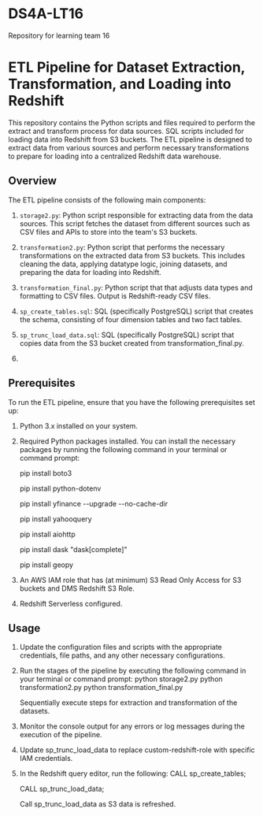 # DS4A-LT16
Repository for learning team 16
# ETL Pipeline for Dataset Extraction, Transformation, and Loading into Redshift

This repository contains the Python scripts and files required to perform the extract and transform process for data sources. SQL scripts included for loading data into Redshift from S3 buckets. The ETL pipeline is designed to extract data from various sources and perform necessary transformations to prepare for loading into a centralized Redshift data warehouse.

## Overview

The ETL pipeline consists of the following main components:

1. `storage2.py`: Python script responsible for extracting data from the data sources. This script fetches the dataset from different sources such as CSV files and APIs to store into the team's S3 buckets.

2. `transformation2.py`: Python script that performs the necessary transformations on the extracted data from S3 buckets. This includes cleaning the data, applying datatype logic, joining datasets, and preparing the data for loading into Redshift.

3. `transformation_final.py`: Python script that that adjusts data types and formatting to CSV files. Output is Redshift-ready CSV files. 

4. `sp_create_tables.sql`: SQL (specifically PostgreSQL) script that creates the schema, consisting of four dimension tables and two fact tables.
   
4. `sp_trunc_load_data.sql`: SQL (specifically PostgreSQL) script that copies data from the S3 bucket created from transformation_final.py.
5. 
## Prerequisites

To run the ETL pipeline, ensure that you have the following prerequisites set up:

1. Python 3.x installed on your system.

2. Required Python packages installed. You can install the necessary packages by running the following command in your terminal or command prompt:

      pip install boto3
   
      pip install python-dotenv
   
      pip install yfinance --upgrade --no-cache-dir
   
      pip install yahooquery
   
      pip install aiohttp
   
      pip install dask "dask[complete]"
   
      pip install geopy
3. An AWS IAM role that has (at minimum) S3 Read Only Access for S3 buckets and DMS Redshift S3 Role.
4. Redshift Serverless configured.

## Usage

1. Update the configuration files and scripts with the appropriate credentials, file paths, and any other necessary configurations.

2. Run the stages of the pipeline by executing the following command in your terminal or command prompt:
       python storage2.py
       python transformation2.py
       python transformation_final.py
   
   Sequentially execute steps for extraction and transformation of the datasets. 
4. Monitor the console output for any errors or log messages during the execution of the pipeline.

5. Update sp_trunc_load_data to replace custom-redshift-role with specific IAM credentials.
   
6. In the Redshift query editor, run the following:
	CALL sp_create_tables;

	CALL sp_trunc_load_data;

      Call sp_trunc_load_data as S3 data is refreshed.
